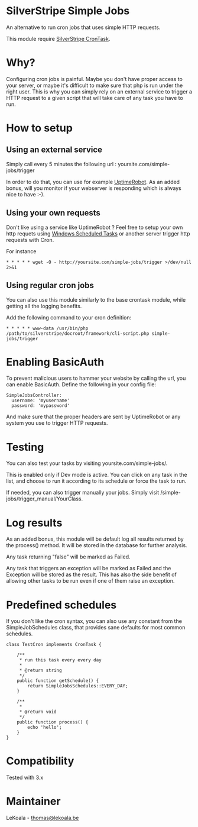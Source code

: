 SilverStripe Simple Jobs
==================
An alternative to run cron jobs that uses simple HTTP requests.

This module require [SilverStripe CronTask](https://github.com/silverstripe-labs/silverstripe-crontask).

Why?
==================

Configuring cron jobs is painful. Maybe you don't have proper access to your server,
or maybe it's difficult to make sure that php is run under the right user.
This is why you can simply rely on an external service to trigger a HTTP request
to a given script that will take care of any task you have to run.

How to setup
==================

Using an external service
------------------

Simply call every 5 minutes the following url : yoursite.com/simple-jobs/trigger

In order to do that, you can use for example [UptimeRobot](https://uptimerobot.com/).
As an added bonus, will you monitor if your webserver is responding which is always nice to have :-).

Using your own requests
------------------

Don't like using a service like UptimeRobot ? Feel free to setup your own http requets using
[Windows Scheduled Tasks](https://technet.microsoft.com/en-us/library/cc748993(v=ws.11).aspx) or another server trigger http requests with Cron.

For instance

    * * * * * wget -O - http://yoursite.com/simple-jobs/trigger >/dev/null 2>&1

Using regular cron jobs
------------------

You can also use this module similarly to the base crontask module, while getting
all the logging benefits.

Add the following command to your cron definition:

    * * * * * www-data /usr/bin/php /path/to/silverstripe/docroot/framework/cli-script.php simple-jobs/trigger

Enabling BasicAuth
==================

To prevent malicious users to hammer your website by calling the url, you can
enable BasicAuth. Define the following in your config file:

    SimpleJobsController:
      username: 'myusername'
      password: 'mypassword'

And make sure that the proper headers are sent by UptimeRobot or any system you
use to trigger HTTP requests.

Testing
==================

You can also test your tasks by visiting yoursite.com/simple-jobs/.

This is enabled only if Dev mode is active. You can click on any task in the list,
and choose to run it according to its schedule or force the task to run.

If needed, you can also trigger manually your jobs. Simply visit /simple-jobs/trigger_manual/YourClass.

Log results
==================

As an added bonus, this module will be default log all results returned by the
process() method. It will be stored in the database for further analysis.

Any task returning "false" will be marked as Failed.

Any task that triggers an exception will be marked as Failed and the Exception will be stored as the result.
This has also the side benefit of allowing other tasks to be run even if one of them raise an exception.

Predefined schedules
==================

If you don't like the cron syntax, you can also use any constant from the SimpleJobSchedules class, that
provides sane defaults for most common schedules.

    class TestCron implements CronTask {

        /**
         * run this task every every day
         *
         * @return string
         */
        public function getSchedule() {
            return SimpleJobsSchedules::EVERY_DAY;
        }

        /**
         *
         * @return void
         */
        public function process() {
            echo 'hello';
        }
    }

Compatibility
==================
Tested with 3.x

Maintainer
==================
LeKoala - thomas@lekoala.be